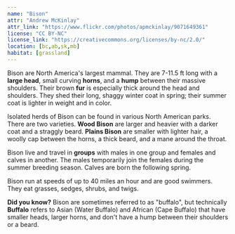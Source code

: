 ```yaml
---
name: "Bison"
attr: "Andrew McKinlay"
attr_link: "https://www.flickr.com/photos/apmckinlay/9071649361"
license: "CC BY-NC"
license_link: "https://creativecommons.org/licenses/by-nc/2.0/"
location: [bc,ab,sk,mb]
habitat: [grassland]
---
```

Bison are North America's largest mammal. They are 7-11.5 ft long with a **large head**, small curving **horns**, and a **hump** between their massive shoulders. Their brown **fur** is especially thick around the head and shoulders. They shed their long, shaggy winter coat in spring; their summer coat is lighter in weight and in color.

Isolated herds of Bison can be found in various North American parks. There are two varieties. **Wood Bison** are larger and heavier with a darker coat and a straggly beard. **Plains Bison** are smaller with lighter hair, a woolly cap between the horns, a thick beard, and a mane around the throat.

Bison live and travel in **groups** with males in one group and females and calves in another. The males temporarily join the females during the summer breeding season. Calves are born the following spring.

Bison run at speeds of up to 40 miles an hour and are good swimmers. They eat grasses, sedges, shrubs, and twigs.

**Did you know?** Bison are sometimes referred to as "buffalo", but technically **Buffalo** refers to Asian (Water Buffalo) and African (Cape Buffalo) that have smaller heads, larger horns, and don't have a hump between their shoulders or a beard.
